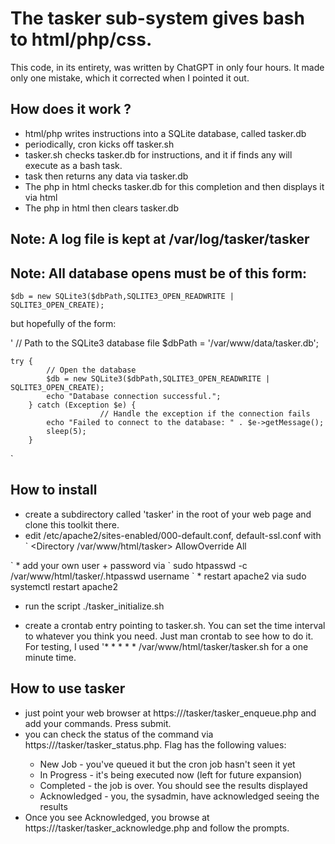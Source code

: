# The tasker sub-system gives bash to html/php/css.

This code, in its entirety, was written by ChatGPT in only four hours. It made only one
mistake, which it corrected when I pointed it out.

## How does it work ?

  * html/php writes instructions into a SQLite database, called tasker.db
  * periodically, cron kicks off tasker.sh
  * tasker.sh checks tasker.db for instructions, and it if finds any will execute as a bash task.
  * task then returns any data via tasker.db
  * The php in html checks tasker.db for this completion and then displays it via html
  * The php in html then clears tasker.db

## Note: A log file is kept at /var/log/tasker/tasker
## Note: All database opens must be of this form:

  `$db = new SQLite3($dbPath,SQLITE3_OPEN_READWRITE | SQLITE3_OPEN_CREATE);`

but hopefully of the form:

'
	// Path to the SQLite3 database file
        $dbPath = '/var/www/data/tasker.db';

	try {
            // Open the database
            $db = new SQLite3($dbPath,SQLITE3_OPEN_READWRITE | SQLITE3_OPEN_CREATE);
            echo "Database connection successful.";
	    } catch (Exception $e) {
                       	// Handle the exception if the connection fails
			echo "Failed to connect to the database: " . $e->getMessage();
			sleep(5);
	    }
`

## How to install

  * create a subdirectory called 'tasker' in the root of your web page and
    clone this toolkit there.
  * edit /etc/apache2/sites-enabled/000-default.conf, default-ssl.conf with
`
  <Directory /var/www/html/tasker>
      AllowOverride All
  </Directory>
`
  * add your own user + password via
`
    sudo htpasswd -c /var/www/html/tasker/.htpasswd username
`
  * restart apache2 via sudo systemctl restart apache2

  * run the script ./tasker_initialize.sh

  * create a crontab entry pointing to tasker.sh. You can set the time interval to whatever you think you need. Just man crontab to see how to do it. For testing, I used '* * * * * /var/www/html/tasker/tasker.sh for a one minute time.

## How to use tasker

  * just point your web browser at https://<yoursite>/tasker/tasker_enqueue.php and add your commands. Press submit.
  * you can check the status of the command via https://<yoursite>/tasker/tasker_status.php. Flag has the following values:
	- New Job - you've queued it but the cron job hasn't seen it yet
	- In Progress - it's being executed now (left for future expansion)
	- Completed - the job is over. You should see the results displayed
	- Acknowledged - you, the sysadmin, have acknowledged seeing the results
  * Once you see Acknowledged, you browse at https://<yoursite>/tasker/tasker_acknowledge.php and follow the prompts.



